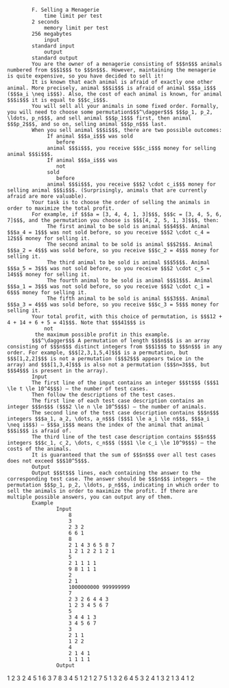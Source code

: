 			F. Selling a Menagerie
				time limit per test
			2 seconds
				memory limit per test
			256 megabytes
				input
			standard input
				output
			standard output
			You are the owner of a menagerie consisting of $$$n$$$ animals numbered from $$$1$$$ to $$$n$$$. However, maintaining the menagerie is quite expensive, so you have decided to sell it!
			It is known that each animal is afraid of exactly one other animal. More precisely, animal $$$i$$$ is afraid of animal $$$a_i$$$ ($$$a_i \neq i$$$). Also, the cost of each animal is known, for animal $$$i$$$ it is equal to $$$c_i$$$.
			You will sell all your animals in some fixed order. Formally, you will need to choose some permutation$$$^\dagger$$$ $$$p_1, p_2, \ldots, p_n$$$, and sell animal $$$p_1$$$ first, then animal $$$p_2$$$, and so on, selling animal $$$p_n$$$ last.
			When you sell animal $$$i$$$, there are two possible outcomes:
				 If animal $$$a_i$$$ was sold 
					before
				 animal $$$i$$$, you receive $$$c_i$$$ money for selling animal $$$i$$$.
				 If animal $$$a_i$$$ was 
					not
				 sold 
					before
				 animal $$$i$$$, you receive $$$2 \cdot c_i$$$ money for selling animal $$$i$$$. (Surprisingly, animals that are currently afraid are more valuable). 
			Your task is to choose the order of selling the animals in order to maximize the total profit. 
			For example, if $$$a = [3, 4, 4, 1, 3]$$$, $$$c = [3, 4, 5, 6, 7]$$$, and the permutation you choose is $$$[4, 2, 5, 1, 3]$$$, then:
				 The first animal to be sold is animal $$$4$$$. Animal $$$a_4 = 1$$$ was not sold before, so you receive $$$2 \cdot c_4 = 12$$$ money for selling it.
				 The second animal to be sold is animal $$$2$$$. Animal $$$a_2 = 4$$$ was sold before, so you receive $$$c_2 = 4$$$ money for selling it.
				 The third animal to be sold is animal $$$5$$$. Animal $$$a_5 = 3$$$ was not sold before, so you receive $$$2 \cdot c_5 = 14$$$ money for selling it.
				 The fourth animal to be sold is animal $$$1$$$. Animal $$$a_1 = 3$$$ was not sold before, so you receive $$$2 \cdot c_1 = 6$$$ money for selling it.
				 The fifth animal to be sold is animal $$$3$$$. Animal $$$a_3 = 4$$$ was sold before, so you receive $$$c_3 = 5$$$ money for selling it.
			Your total profit, with this choice of permutation, is $$$12 + 4 + 14 + 6 + 5 = 41$$$. Note that $$$41$$$ is 
				not
			 the maximum possible profit in this example.
			$$$^\dagger$$$ A permutation of length $$$n$$$ is an array consisting of $$$n$$$ distinct integers from $$$1$$$ to $$$n$$$ in any order. For example, $$$[2,3,1,5,4]$$$ is a permutation, but $$$[1,2,2]$$$ is not a permutation ($$$2$$$ appears twice in the array) and $$$[1,3,4]$$$ is also not a permutation ($$$n=3$$$, but $$$4$$$ is present in the array).
			Input
			The first line of the input contains an integer $$$t$$$ ($$$1 \le t \le 10^4$$$) — the number of test cases.
			Then follow the descriptions of the test cases.
			The first line of each test case description contains an integer $$$n$$$ ($$$2 \le n \le 10^5$$$) — the number of animals.
			The second line of the test case description contains $$$n$$$ integers $$$a_1, a_2, \dots, a_n$$$ ($$$1 \le a_i \le n$$$, $$$a_i \neq i$$$) — $$$a_i$$$ means the index of the animal that animal $$$i$$$ is afraid of.
			The third line of the test case description contains $$$n$$$ integers $$$c_1, c_2, \dots, c_n$$$ ($$$1 \le c_i \le 10^9$$$) — the costs of the animals.
			It is guaranteed that the sum of $$$n$$$ over all test cases does not exceed $$$10^5$$$.
			Output
			Output $$$t$$$ lines, each containing the answer to the corresponding test case. The answer should be $$$n$$$ integers — the permutation $$$p_1, p_2, \ldots, p_n$$$, indicating in which order to sell the animals in order to maximize the profit. If there are multiple possible answers, you can output any of them.
			Example
					Input
						8
						3
						2 3 2
						6 6 1
						8
						2 1 4 3 6 5 8 7
						1 2 1 2 2 1 2 1
						5
						2 1 1 1 1
						9 8 1 1 1
						2
						2 1
						1000000000 999999999
						7
						2 3 2 6 4 4 3
						1 2 3 4 5 6 7
						5
						3 4 4 1 3
						3 4 5 6 7
						3
						2 1 1
						1 2 2
						4
						2 1 4 1
						1 1 1 1
					Output
					
1 2 3
2 4 5 1 6 3 7 8
3 4 5 1 2
1 2
7 5 1 3 2 6 4
5 3 2 4 1
3 2 1
3 4 1 2
